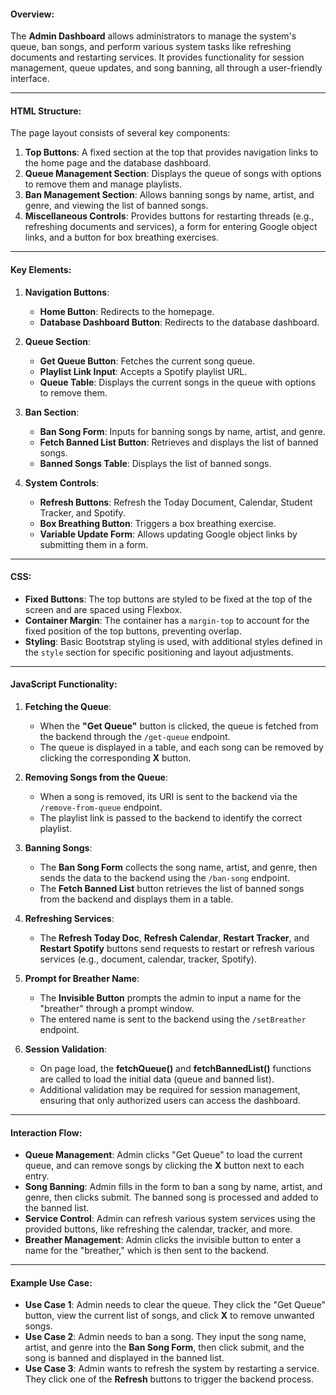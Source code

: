 #### Overview:

The **Admin Dashboard** allows administrators to manage the system's queue, ban songs, and perform various system tasks like refreshing documents and restarting services. It provides functionality for session management, queue updates, and song banning, all through a user-friendly interface.

* * * * *

#### HTML Structure:

The page layout consists of several key components:

1.  **Top Buttons**: A fixed section at the top that provides navigation links to the home page and the database dashboard.
2.  **Queue Management Section**: Displays the queue of songs with options to remove them and manage playlists.
3.  **Ban Management Section**: Allows banning songs by name, artist, and genre, and viewing the list of banned songs.
4.  **Miscellaneous Controls**: Provides buttons for restarting threads (e.g., refreshing documents and services), a form for entering Google object links, and a button for box breathing exercises.

* * * * *

#### Key Elements:

1.  **Navigation Buttons**:

    -   **Home Button**: Redirects to the homepage.
    -   **Database Dashboard Button**: Redirects to the database dashboard.
2.  **Queue Section**:

    -   **Get Queue Button**: Fetches the current song queue.
    -   **Playlist Link Input**: Accepts a Spotify playlist URL.
    -   **Queue Table**: Displays the current songs in the queue with options to remove them.
3.  **Ban Section**:

    -   **Ban Song Form**: Inputs for banning songs by name, artist, and genre.
    -   **Fetch Banned List Button**: Retrieves and displays the list of banned songs.
    -   **Banned Songs Table**: Displays the list of banned songs.
4.  **System Controls**:

    -   **Refresh Buttons**: Refresh the Today Document, Calendar, Student Tracker, and Spotify.
    -   **Box Breathing Button**: Triggers a box breathing exercise.
    -   **Variable Update Form**: Allows updating Google object links by submitting them in a form.

* * * * *

#### CSS:

-   **Fixed Buttons**: The top buttons are styled to be fixed at the top of the screen and are spaced using Flexbox.
-   **Container Margin**: The container has a `margin-top` to account for the fixed position of the top buttons, preventing overlap.
-   **Styling**: Basic Bootstrap styling is used, with additional styles defined in the `style` section for specific positioning and layout adjustments.

* * * * *

#### JavaScript Functionality:

1.  **Fetching the Queue**:

    -   When the **"Get Queue"** button is clicked, the queue is fetched from the backend through the `/get-queue` endpoint.
    -   The queue is displayed in a table, and each song can be removed by clicking the corresponding **X** button.
2.  **Removing Songs from the Queue**:

    -   When a song is removed, its URI is sent to the backend via the `/remove-from-queue` endpoint.
    -   The playlist link is passed to the backend to identify the correct playlist.
3.  **Banning Songs**:

    -   The **Ban Song Form** collects the song name, artist, and genre, then sends the data to the backend using the `/ban-song` endpoint.
    -   The **Fetch Banned List** button retrieves the list of banned songs from the backend and displays them in a table.
4.  **Refreshing Services**:

    -   The **Refresh Today Doc**, **Refresh Calendar**, **Restart Tracker**, and **Restart Spotify** buttons send requests to restart or refresh various services (e.g., document, calendar, tracker, Spotify).
5.  **Prompt for Breather Name**:

    -   The **Invisible Button** prompts the admin to input a name for the "breather" through a prompt window.
    -   The entered name is sent to the backend using the `/setBreather` endpoint.
6.  **Session Validation**:

    -   On page load, the **fetchQueue()** and **fetchBannedList()** functions are called to load the initial data (queue and banned list).
    -   Additional validation may be required for session management, ensuring that only authorized users can access the dashboard.

* * * * *

#### Interaction Flow:

-   **Queue Management**: Admin clicks "Get Queue" to load the current queue, and can remove songs by clicking the **X** button next to each entry.
-   **Song Banning**: Admin fills in the form to ban a song by name, artist, and genre, then clicks submit. The banned song is processed and added to the banned list.
-   **Service Control**: Admin can refresh various system services using the provided buttons, like refreshing the calendar, tracker, and more.
-   **Breather Management**: Admin clicks the invisible button to enter a name for the "breather," which is then sent to the backend.

* * * * *

#### Example Use Case:

-   **Use Case 1**: Admin needs to clear the queue. They click the "Get Queue" button, view the current list of songs, and click **X** to remove unwanted songs.
-   **Use Case 2**: Admin needs to ban a song. They input the song name, artist, and genre into the **Ban Song Form**, then click submit, and the song is banned and displayed in the banned list.
-   **Use Case 3**: Admin wants to refresh the system by restarting a service. They click one of the **Refresh** buttons to trigger the backend process.